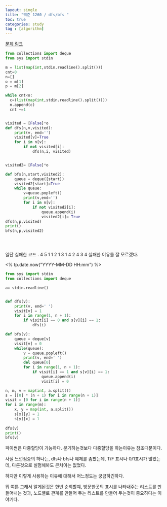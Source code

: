 ```yaml
---
layout: single
title: "백준 1260 / dfs/bfs "
toc: true
categories: study
tag : [algorithm]
---
```



[문제 링크](https://www.acmicpc.net/problem/1260)
```python
from collections import deque
from sys import stdin

m = list(map(int,stdin.readline().split()))
cnt=0
n=[]
o = m[1]
p = m[2]

while cnt<o:
  c=(list(map(int,stdin.readline().split())))
  n.append(c)
  cnt +=1


visited = [False]*o
def dfs(n,v,visited):
	print(v, end='')
	visited[v]=True
    for i in n[v]:
        if not visited[i]:
            dfs(n,i, visited)


visited2= [False]*o

def bfs(n,start,visited2):
    queue = deque([start])
    visited2[start]=True
    while queue:
        v=queue.popleft()
        print(v,end='')
        for i in n[v]:
            if not visited2[i]:
                queue.append(i)
                visited2[i]= True
dfs(n,p,visited)
print()
bfs(n,p,visited2)





```
일단 실패한 코드 .
4 5 1
1 2
1 3
1 4
2 4
3 4
실패한 이유를 잘 모르겠다.


<% tp.date.now("YYYY-MM-DD HH:mm") %>
```python
from sys import stdin
from collections import deque

a= stdin.readline()


def dfs(v):
    print(v, end=' ')
    visit[v] = 1
    for i in range(1, n + 1):
        if visit[i] == 0 and s[v][i] == 1:
            dfs(i)

def bfs(v):
    queue = deque[v]
    visit[v] = 0
    while(queue):
        v = queue.popleft()
        print(v, end=' ')
        del queue[0]
        for i in range(1, n + 1):
            if visit[i] == 1 and s[v][i] == 1:
                queue.append(i)
                visit[i] = 0

n, m, v = map(int, a.split())
s = [[0] * (n + 1) for i in range(n + 1)]
visit = [0 for i in range(n + 1)]
for i in range(m):
    x, y = map(int, a.split())
    s[x][y] = 1
    s[y][x] = 1
    
dfs(v)
print()
bfs(v)
```

파이썬은 다중할당이 가능하다. 분기하는것보다 다중할당을 하는이유는 참조때문이다.

사실 느낀점중의 하나는, dfs나 bfs나 예제를 좀봤는데, T/F 표시나 0/1표시가 많았는데, 다른것으로 실험해봐도 큰차이는 없었다.

하지만 이렇게 사용하는 이유에 대해서 어느정도는 궁금하긴하다.

뭐 여튼 그래서 알게된것은 한번 순회할떄, 방문한곳의 표시를 나타내주는 리스트를 만들어내는 것과, 노드별로 관계를 만들어 두는 리스트를 만들어 두는것이 중요하다는 이야기다.